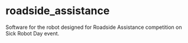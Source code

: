 # roadside_assistance
Software for the robot designed for Roadside Assistance competition on Sick Robot Day event.

